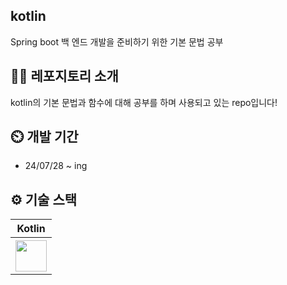 ## kotlin
Spring boot 백 엔드 개발을 준비하기 위한 기본 문법 공부

## 👨‍🏫 레포지토리 소개
kotlin의 기본 문법과 함수에 대해 공부를 하며 사용되고 있는 repo입니다!

## ⏲️ 개발 기간
+ 24/07/28 ~ ing

## ⚙️ 기술 스택
<table>
  <tr>
    <th scope="col">Kotlin</th>
  </tr>
  <tr>
    <th scope="col"><img src = "https://upload.wikimedia.org/wikipedia/commons/0/06/Kotlin_Icon.svg" width = "50" height = "50"></th>
  </tr>
</table>
